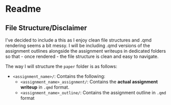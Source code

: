# Readme

## File Structure/Disclaimer

I've decided to include a this as I enjoy clean file structures and .qmd rendering seems a bit messy. I will be including .qmd versions of the assignment outlines alongside the assignment writeups in dedicated folders so that - once rendered - the file structure is clean and easy to navigate.

The way I will structure the `paper` folder is as follows:
- `<assignment_name>/`: Contains the following:
  - `<assignment_name>_assignment/`: Contains the **actual assignment writeup** in `.qmd` format.
  - `<assignment_name>_outline/`: Contains the assignment outline in `.qmd` format